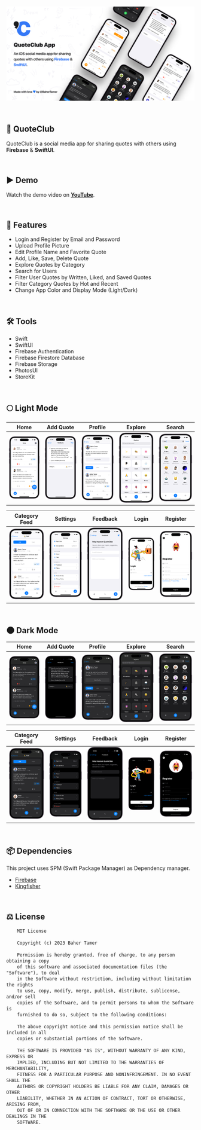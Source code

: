 ![QuoteClub GitHub Cover](Screenshots/Cover.jpg)

<br>

## 💬 QuoteClub
QuoteClub is a social media app for sharing quotes with others using **Firebase** & **SwiftUI**.

<br>

## ▶️ Demo
Watch the demo video on **[YouTube](https://youtu.be/vb1mOfwc6IE)**.

<br>

## 🌟 Features
- Login and Register by Email and Password
- Upload Profile Picture
- Edit Profile Name and Favorite Quote
- Add, Like, Save, Delete Quote
- Explore Quotes by Category
- Search for Users
- Filter User Quotes by Written, Liked, and Saved Quotes
- Filter Category Quotes by Hot and Recent
- Change App Color and Display Mode (Light/Dark)

<br>

## 🛠️ Tools
- Swift
- SwiftUI
- Firebase Authentication
- Firebase Firestore Database
- Firebase Storage
- PhotosUI
- StoreKit

<br>

## 🌕 Light Mode
| **Home** | **Add Quote** | **Profile** | **Explore** | **Search** |
| -------- | ------------- | ----------- | ----------- | ---------- |
| ![Home](Screenshots/Light/Home.png) | ![Add](Screenshots/Light/Add.png) | ![Profile](Screenshots/Light/Profile.png) | ![Explore](Screenshots/Light/Explore.png) | ![Search](Screenshots/Light/Search.png) |

| **Category Feed** | **Settings** | **Feedback** | **Login** | **Register** |
| ----------------- | ------------ | ------------ | --------- | ------------ |
| ![Category](Screenshots/Light/Category.png) | ![Settings](Screenshots/Light/Settings.png) | ![Feedback](Screenshots/Light/Feedback.png) | ![Login](Screenshots/Light/Login.png) | ![Register](Screenshots/Light/Register.png) |

<br>

## 🌑 Dark Mode
| **Home** | **Add Quote** | **Profile** | **Explore** | **Search** |
| -------- | ------------- | ----------- | ----------- | ---------- |
| ![Home](Screenshots/Dark/Home.png) | ![Add](Screenshots/Dark/Add.png) | ![Profile](Screenshots/Dark/Profile.png) | ![Explore](Screenshots/Dark/Explore.png) | ![Search](Screenshots/Dark/Search.png) |

| **Category Feed** | **Settings** | **Feedback** | **Login** | **Register** |
| ----------------- | ------------ | ------------ | --------- | ------------ |
| ![Category](Screenshots/Dark/Category.png) | ![Settings](Screenshots/Dark/Settings.png) | ![Feedback](Screenshots/Dark/Feedback.png) | ![Login](Screenshots/Dark/Login.png) | ![Register](Screenshots/Dark/Register.png) |

<br>

## 📦 Dependencies
This project uses SPM (Swift Package Manager) as Dependency manager.
- [Firebase](https://github.com/firebase/firebase-ios-sdk)
- [Kingfisher](https://github.com/onevcat/Kingfisher)

<br>

## ⚖️ License
```
    MIT License

    Copyright (c) 2023 Baher Tamer

    Permission is hereby granted, free of charge, to any person obtaining a copy
    of this software and associated documentation files (the "Software"), to deal
    in the Software without restriction, including without limitation the rights
    to use, copy, modify, merge, publish, distribute, sublicense, and/or sell
    copies of the Software, and to permit persons to whom the Software is
    furnished to do so, subject to the following conditions:

    The above copyright notice and this permission notice shall be included in all
    copies or substantial portions of the Software.

    THE SOFTWARE IS PROVIDED "AS IS", WITHOUT WARRANTY OF ANY KIND, EXPRESS OR
    IMPLIED, INCLUDING BUT NOT LIMITED TO THE WARRANTIES OF MERCHANTABILITY,
    FITNESS FOR A PARTICULAR PURPOSE AND NONINFRINGEMENT. IN NO EVENT SHALL THE
    AUTHORS OR COPYRIGHT HOLDERS BE LIABLE FOR ANY CLAIM, DAMAGES OR OTHER
    LIABILITY, WHETHER IN AN ACTION OF CONTRACT, TORT OR OTHERWISE, ARISING FROM,
    OUT OF OR IN CONNECTION WITH THE SOFTWARE OR THE USE OR OTHER DEALINGS IN THE
    SOFTWARE.
```
